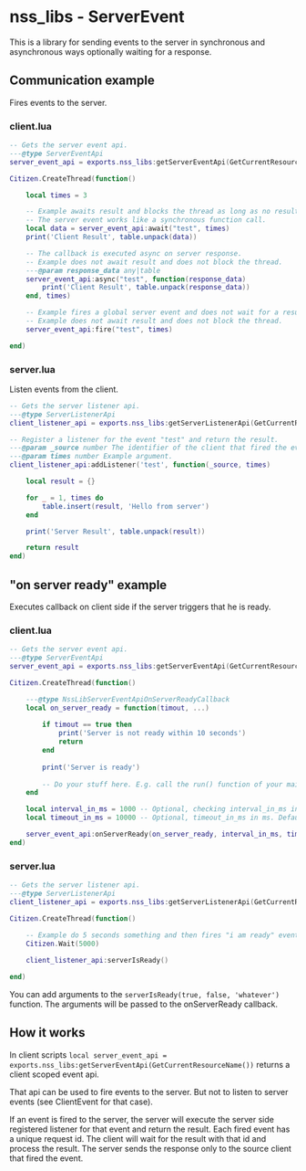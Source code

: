 # nss_libs - ServerEvent

This is a library for sending events to the server in synchronous and asynchronous ways optionally waiting for a
response.

## Communication example

Fires events to the server.

### client.lua

```lua
-- Gets the server event api.
---@type ServerEventApi
server_event_api = exports.nss_libs:getServerEventApi(GetCurrentResourceName())

Citizen.CreateThread(function()

    local times = 3

    -- Example awaits result and blocks the thread as long as no result response is received.
    -- The server event works like a synchronous function call.
    local data = server_event_api:await("test", times)
    print('Client Result', table.unpack(data))

    -- The callback is executed async on server response.
    -- Example does not await result and does not block the thread. 
    ---@param response_data any|table
    server_event_api:async("test", function(response_data)
        print('Client Result', table.unpack(response_data))
    end, times)

    -- Example fires a global server event and does not wait for a result.
    -- Example does not await result and does not block the thread.
    server_event_api:fire("test", times)

end)
```

### server.lua

Listen events from the client.

```lua
-- Gets the server listener api.
---@type ServerListenerApi
client_listener_api = exports.nss_libs:getServerListenerApi(GetCurrentResourceName())

-- Register a listener for the event "test" and return the result.
---@param _source number The identifier of the client that fired the event.
---@param times number Example argument.
client_listener_api:addListener('test', function(_source, times)

    local result = {}

    for _ = 1, times do
        table.insert(result, 'Hello from server')
    end

    print('Server Result', table.unpack(result))

    return result
end)
```

## "on server ready" example

Executes callback on client side if the server triggers that he is ready.

### client.lua

```lua
-- Gets the server event api.
---@type ServerEventApi
server_event_api = exports.nss_libs:getServerEventApi(GetCurrentResourceName())

Citizen.CreateThread(function()

    ---@type NssLibServerEventApiOnServerReadyCallback
    local on_server_ready = function(timout, ...)
        
        if timout == true then
            print('Server is not ready within 10 seconds')
            return
        end
        
        print('Server is ready')
        
        -- Do your stuff here. E.g. call the run() function of your main script.
    end

    local interval_in_ms = 1000 -- Optional, checking interval_in_ms in ms. Default is 1000ms (1s).
    local timeout_in_ms = 10000 -- Optional, timeout_in_ms in ms. Default is 30000ms (30s).

    server_event_api:onServerReady(on_server_ready, interval_in_ms, timeout_in_ms)
end)
```

### server.lua

```lua
-- Gets the server listener api.
---@type ServerListenerApi
client_listener_api = exports.nss_libs:getServerListenerApi(GetCurrentResourceName())

Citizen.CreateThread(function()

    -- Example do 5 seconds something and then fires "i am ready" event.
    Citizen.Wait(5000)
    
    client_listener_api:serverIsReady()

end)
```

You can add arguments to the `serverIsReady(true, false, 'whatever')` function. The arguments will be passed to the onServerReady callback.

## How it works

In client scripts `local server_event_api = exports.nss_libs:getServerEventApi(GetCurrentResourceName())` returns a
client scoped event api.

That api can be used to fire events to the server. But not to listen to server events (see ClientEvent for that case).

If an event is fired to the server, the server will execute the server side registered listener for that event and
return the result. Each fired event has a unique request id. The client will wait for the result with that id and
process the result. The server sends the response only to the source client that fired the event.
